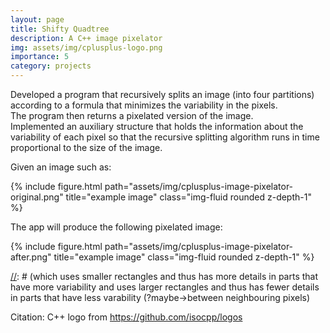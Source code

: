 ```yaml
---
layout: page
title: Shifty Quadtree
description: A C++ image pixelator
img: assets/img/cplusplus-logo.png
importance: 5
category: projects
---
```


[//]: # (CITATION: cplusplus-logo.png from https://github.com/isocpp/logos)
Developed a program that recursively splits an image (into four partitions) according to a formula that minimizes the variability in the pixels.  
The program then returns a pixelated version of the image.  
Implemented an auxiliary structure that holds the information about the variability of each pixel so that the recursive splitting algorithm runs in time proportional to the size of the image.

Given an image such as:
<div class="row">
    <div class="col-sm mt-3 mt-md-0">
        {% include figure.html path="assets/img/cplusplus-image-pixelator-original.png" title="example image" class="img-fluid rounded z-depth-1" %}
    </div>
</div>

The app will produce the following pixelated image:
<div class="row">
    <div class="col-sm mt-3 mt-md-0">
        {% include figure.html path="assets/img/cplusplus-image-pixelator-after.png" title="example image" class="img-fluid rounded z-depth-1" %}
    </div>
</div>

[//]: # (CITATION: cplusplus-image-pixelator-original.png and cplusplus-image-pixelator-after.png were both taken from the assignment page)
[//]: # (which uses smaller rectangles and thus has more details in parts that have more variability and uses larger rectangles and thus has fewer details in parts that have less varability (?maybe->between neighbouring pixels)

Citation: C++ logo from https://github.com/isocpp/logos